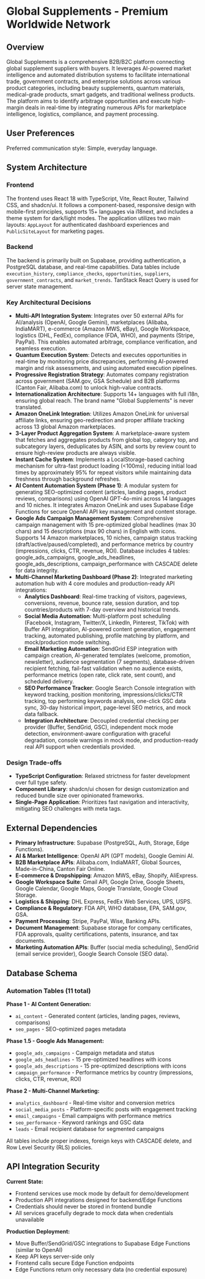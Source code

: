 # Global Supplements - Premium Worldwide Network

## Overview

Global Supplements is a comprehensive B2B/B2C platform connecting global supplement suppliers with buyers. It leverages AI-powered market intelligence and automated distribution systems to facilitate international trade, government contracts, and enterprise solutions across various product categories, including beauty supplements, quantum materials, medical-grade products, smart gadgets, and traditional wellness products. The platform aims to identify arbitrage opportunities and execute high-margin deals in real-time by integrating numerous APIs for marketplace intelligence, logistics, compliance, and payment processing.

## User Preferences

Preferred communication style: Simple, everyday language.

## System Architecture

### Frontend

The frontend uses React 18 with TypeScript, Vite, React Router, Tailwind CSS, and shadcn/ui. It follows a component-based, responsive design with mobile-first principles, supports 15+ languages via i18next, and includes a theme system for dark/light modes. The application utilizes two main layouts: `AppLayout` for authenticated dashboard experiences and `PublicSiteLayout` for marketing pages.

### Backend

The backend is primarily built on Supabase, providing authentication, a PostgreSQL database, and real-time capabilities. Data tables include `execution_history`, `compliance_checks`, `opportunities`, `suppliers`, `government_contracts`, and `market_trends`. TanStack React Query is used for server state management.

### Key Architectural Decisions

-   **Multi-API Integration System**: Integrates over 50 external APIs for AI/analysis (OpenAI, Google Gemini), marketplaces (Alibaba, IndiaMART), e-commerce (Amazon MWS, eBay), Google Workspace, logistics (DHL, FedEx), compliance (FDA, WHO), and payments (Stripe, PayPal). This enables automated arbitrage, compliance verification, and seamless execution.
-   **Quantum Execution System**: Detects and executes opportunities in real-time by monitoring price discrepancies, performing AI-powered margin and risk assessments, and using automated execution pipelines.
-   **Progressive Registration Strategy**: Automates company registration across government (SAM.gov, GSA Schedule) and B2B platforms (Canton Fair, Alibaba.com) to unlock high-value contracts.
-   **Internationalization Architecture**: Supports 14+ languages with full i18n, ensuring global reach. The brand name "Global Supplements" is never translated.
-   **Amazon OneLink Integration**: Utilizes Amazon OneLink for universal affiliate links, ensuring geo-redirection and proper affiliate tracking across 13 global Amazon marketplaces.
-   **3-Layer Product Aggregation System**: A marketplace-aware system that fetches and aggregates products from global top, category top, and subcategory layers, deduplicates by ASIN, and sorts by review count to ensure high-review products are always visible.
-   **Instant Cache System**: Implements a LocalStorage-based caching mechanism for ultra-fast product loading (<100ms), reducing initial load times by approximately 95% for repeat visitors while maintaining data freshness through background refreshes.
-   **AI Content Automation System (Phase 1)**: A modular system for generating SEO-optimized content (articles, landing pages, product reviews, comparisons) using OpenAI GPT-4o-mini across 14 languages and 10 niches. It integrates Amazon OneLink and uses Supabase Edge Functions for secure OpenAI API key management and content storage.
-   **Google Ads Campaign Management System**: Comprehensive campaign management with 15 pre-optimized global headlines (max 30 chars) and 15 descriptions (max 90 chars) in English with icons. Supports 14 Amazon marketplaces, 10 niches, campaign status tracking (draft/active/paused/completed), and performance metrics by country (impressions, clicks, CTR, revenue, ROI). Database includes 4 tables: google_ads_campaigns, google_ads_headlines, google_ads_descriptions, campaign_performance with CASCADE delete for data integrity.
-   **Multi-Channel Marketing Dashboard (Phase 2)**: Integrated marketing automation hub with 4 core modules and production-ready API integrations:
    *   **Analytics Dashboard**: Real-time tracking of visitors, pageviews, conversions, revenue, bounce rate, session duration, and top countries/products with 7-day overview and historical trends.
    *   **Social Media Automation**: Multi-platform post scheduling (Facebook, Instagram, Twitter/X, LinkedIn, Pinterest, TikTok) with Buffer API integration, AI-powered content generation, engagement tracking, automated publishing, profile matching by platform, and mock/production mode switching.
    *   **Email Marketing Automation**: SendGrid ESP integration with campaign creation, AI-generated templates (welcome, promotion, newsletter), audience segmentation (7 segments), database-driven recipient fetching, fail-fast validation when no audience exists, performance metrics (open rate, click rate, sent count), and scheduled delivery.
    *   **SEO Performance Tracker**: Google Search Console integration with keyword tracking, position monitoring, impressions/clicks/CTR tracking, top performing keywords analysis, one-click GSC data sync, 30-day historical import, page-level SEO metrics, and mock data fallback.
    *   **Integration Architecture**: Decoupled credential checking per provider (Buffer, SendGrid, GSC), independent mock mode detection, environment-aware configuration with graceful degradation, console warnings in mock mode, and production-ready real API support when credentials provided.

### Design Trade-offs

-   **TypeScript Configuration**: Relaxed strictness for faster development over full type safety.
-   **Component Library**: shadcn/ui chosen for design customization and reduced bundle size over opinionated frameworks.
-   **Single-Page Application**: Prioritizes fast navigation and interactivity, mitigating SEO challenges with meta tags.

## External Dependencies

-   **Primary Infrastructure**: Supabase (PostgreSQL, Auth, Storage, Edge Functions).
-   **AI & Market Intelligence**: OpenAI API (GPT models), Google Gemini AI.
-   **B2B Marketplace APIs**: Alibaba.com, IndiaMART, Global Sources, Made-in-China, Canton Fair Online.
-   **E-commerce & Dropshipping**: Amazon MWS, eBay, Shopify, AliExpress.
-   **Google Workspace Suite**: Gmail API, Google Drive, Google Sheets, Google Calendar, Google Maps, Google Translate, Google Cloud Storage.
-   **Logistics & Shipping**: DHL Express, FedEx Web Services, UPS, USPS.
-   **Compliance & Regulatory**: FDA API, WHO database, EPA, SAM.gov, GSA.
-   **Payment Processing**: Stripe, PayPal, Wise, Banking APIs.
-   **Document Management**: Supabase storage for company certificates, FDA approvals, quality certifications, patents, insurance, and tax documents.
-   **Marketing Automation APIs**: Buffer (social media scheduling), SendGrid (email service provider), Google Search Console (SEO data).

## Database Schema

### Automation Tables (11 total)
**Phase 1 - AI Content Generation:**
- `ai_content` - Generated content (articles, landing pages, reviews, comparisons)
- `seo_pages` - SEO-optimized pages metadata

**Phase 1.5 - Google Ads Management:**
- `google_ads_campaigns` - Campaign metadata and status
- `google_ads_headlines` - 15 pre-optimized headlines with icons
- `google_ads_descriptions` - 15 pre-optimized descriptions with icons
- `campaign_performance` - Performance metrics by country (impressions, clicks, CTR, revenue, ROI)

**Phase 2 - Multi-Channel Marketing:**
- `analytics_dashboard` - Real-time visitor and conversion metrics
- `social_media_posts` - Platform-specific posts with engagement tracking
- `email_campaigns` - Email campaigns with performance metrics
- `seo_performance` - Keyword rankings and GSC data
- `leads` - Email recipient database for segmented campaigns

All tables include proper indexes, foreign keys with CASCADE delete, and Row Level Security (RLS) policies.

## API Integration Security

**Current State:**
- Frontend services use mock mode by default for demo/development
- Production API integrations designed for backend/Edge Functions
- Credentials should never be stored in frontend bundle
- All services gracefully degrade to mock data when credentials unavailable

**Production Deployment:**
- Move Buffer/SendGrid/GSC integrations to Supabase Edge Functions (similar to OpenAI)
- Keep API keys server-side only
- Frontend calls secure Edge Function endpoints
- Edge Functions return only necessary data (no credential exposure)